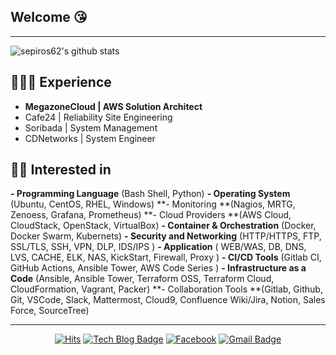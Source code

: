 ## Welcome :kissing_heart:
---
![sepiros62's github stats](https://github-readme-stats.vercel.app/api?username=sepiros62&show_icons=true&theme=dark)

## 👩🏻‍💻 Experience
- **MegazoneCloud | AWS Solution Architect**
- Cafe24 | Reliability Site Engineering
- Soribada | System Management
- CDNetworks | System Engineer

## 👩‍💻 Interested in
**- Programming Language** (Bash Shell, Python)
**- Operating System** (Ubuntu, CentOS, RHEL, Windows)
**- Monitoring **(Nagios, MRTG, Zenoess, Grafana, Prometheus)
**- Cloud Providers **(AWS Cloud, CloudStack, OpenStack, VirtualBox)
**- Container & Orchestration** (Docker, Docker Swarm, Kubernets)
**- Security and Networking** (HTTP/HTTPS, FTP, SSL/TLS, SSH, VPN, DLP, IDS/IPS )
**- Application** ( WEB/WAS, DB, DNS, LVS, CACHE, ELK, NAS, KickStart, Firewall, Proxy )
**- CI/CD Tools** (Gitlab CI, GitHub Actions, Ansible Tower, AWS Code Series )
**- Infrastructure as a Code** (Ansible, Ansible Tower, Terraform OSS, Terraform Cloud, CloudFormation, Vagrant, Packer)
**- Collaboration Tools **(Gitlab, Github, Git, VSCode, Slack, Mattermost, Cloud9, Confluence Wiki/Jira, Notion, Sales Force, SourceTree)

---
<div align=center>

[![Hits](https://hits.seeyoufarm.com/api/count/incr/badge.svg?url=https%3A%2F%2Fgithub.com%2Fseohyun0120%2Fhit-counter)](https://hits.seeyoufarm.com)
[![Tech Blog Badge](https://img.shields.io/badge/-Tech%20blog-black?style=flat-square&logo=Github&logoColor=white)](https://tistory.com/)
[![Facebook](https://img.shields.io/badge/facebook-1877f2?style=flat-square&logo=facebook&logoColor=white)](https://www.facebook.com/jeong.jaehwan.5/)
[![Gmail Badge](https://img.shields.io/badge/-Contact%20Me-d14836?style=flat-square&logo=Gmail&logoColor=white&link=mailto:sepiros62@gmail.com)](mailto:sepiros62@gmail.com)
</div>
